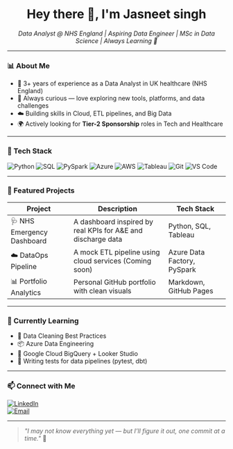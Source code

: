 <h1 align="center">Hey there 👋, I'm Jasneet singh</h1>
<p align="center">
  <em>Data Analyst @ NHS England | Aspiring Data Engineer | MSc in Data Science | Always Learning 🚀</em>
</p>

---

### 📊 About Me

- 🏥 3+ years of experience as a Data Analyst in UK healthcare (NHS England)
- 🧠 Always curious — love exploring new tools, platforms, and data challenges
- ☁️ Building skills in Cloud, ETL pipelines, and Big Data
- 🌍 Actively looking for **Tier-2 Sponsorship** roles in Tech and Healthcare

---

### 🧰 Tech Stack

![Python](https://img.shields.io/badge/Python-3776AB?style=flat&logo=python&logoColor=white)
![SQL](https://img.shields.io/badge/SQL-005C84?style=flat&logo=postgresql&logoColor=white)
![PySpark](https://img.shields.io/badge/PySpark-FDEE21?style=flat&logo=apachespark&logoColor=black)
![Azure](https://img.shields.io/badge/Azure-0078D4?style=flat&logo=microsoftazure&logoColor=white)
![AWS](https://img.shields.io/badge/AWS-232F3E?style=flat&logo=amazonaws&logoColor=white)
![Tableau](https://img.shields.io/badge/Tableau-E97627?style=flat&logo=tableau&logoColor=white)
![Git](https://img.shields.io/badge/Git-F05032?style=flat&logo=git&logoColor=white)
![VS Code](https://img.shields.io/badge/VS%20Code-007ACC?style=flat&logo=visualstudiocode&logoColor=white)

---

### 📁 Featured Projects

| Project | Description | Tech Stack |
|--------|-------------|------------|
| 🩺 NHS Emergency Dashboard | A dashboard inspired by real KPIs for A&E and discharge data | Python, SQL, Tableau |
| ☁️ DataOps Pipeline | A mock ETL pipeline using cloud services (Coming soon) | Azure Data Factory, PySpark |
| 📊 Portfolio Analytics | Personal GitHub portfolio with clean visuals | Markdown, GitHub Pages |

---

### 🌱 Currently Learning

- 🧹 Data Cleaning Best Practices
- 📦 Azure Data Engineering
- 🧠 Google Cloud BigQuery + Looker Studio
- 🧪 Writing tests for data pipelines (pytest, dbt)

---

### 📫 Connect with Me

[![LinkedIn](https://img.shields.io/badge/LinkedIn-blue?style=flat&logo=linkedin&logoColor=white)](https://linkedin.com/in/yourprofile)  
[![Email](https://img.shields.io/badge/Email-grey?style=flat&logo=gmail&logoColor=white)](mailto:youremail@gmail.com)

---

> *"I may not know everything yet — but I’ll figure it out, one commit at a time."* 🚀  
